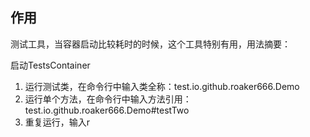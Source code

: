 ## 作用
测试工具，当容器启动比较耗时的时候，这个工具特别有用，用法摘要：

启动TestsContainer
1. 运行测试类，在命令行中输入类全称：test.io.github.roaker666.Demo
2. 运行单个方法，在命令行中输入方法引用：test.io.github.roaker666.Demo#testTwo
3. 重复运行，输入r





